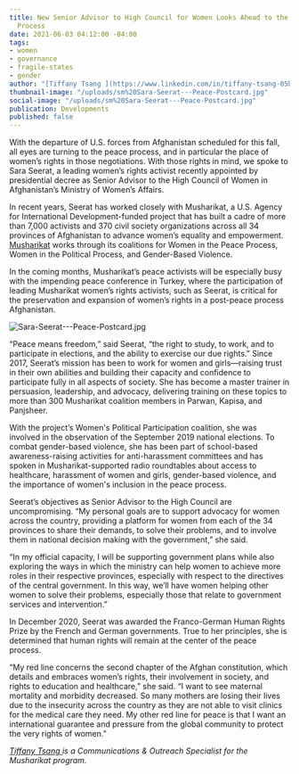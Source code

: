 ```yaml
---
title: New Senior Advisor to High Council for Women Looks Ahead to the Afghan Peace
  Process
date: 2021-06-03 04:12:00 -04:00
tags:
- women
- governance
- fragile-states
- gender
author: "[Tiffany Tsang ](https://www.linkedin.com/in/tiffany-tsang-05b33241/)"
thumbnail-image: "/uploads/sm%20Sara-Seerat---Peace-Postcard.jpg"
social-image: "/uploads/sm%20Sara-Seerat---Peace-Postcard.jpg"
publication: Developments
published: false
---
```


With the departure of U.S. forces from Afghanistan scheduled for this fall, all eyes are turning to the peace process, and in particular the place of women’s rights in those negotiations. With those rights in mind, we spoke to Sara Seerat, a leading women’s rights activist recently appointed by presidential decree as Senior Advisor to the High Council of Women in Afghanistan’s Ministry of Women’s Affairs.

In recent years, Seerat has worked closely with Musharikat, a U.S. Agency for International Development-funded project that has built a cadre of more than 7,000 activists and 370 civil society organizations across all 34 provinces of Afghanistan to advance women’s equality and empowerment. [Musharikat](https://www.dai.com/our-work/projects/afghanistan-musharikat) works through its coalitions for Women in the Peace Process, Women in the Political Process, and Gender-Based Violence. 







In the coming months, Musharikat’s peace activists will be especially busy with the impending peace conference in Turkey, where the participation of leading Musharikat women’s rights activists, such as Seerat, is critical for the preservation and expansion of women’s rights in a post-peace process Afghanistan.

![Sara-Seerat---Peace-Postcard.jpg](/uploads/Sara-Seerat---Peace-Postcard.jpg)

“Peace means freedom,” said Seerat, “the right to study, to work, and to participate in elections, and the ability to exercise our due rights.”
Since 2017, Seerat’s mission has been to work for women and girls—raising trust in their own abilities and building their capacity and confidence to participate fully in all aspects of society. She has become a master trainer in persuasion, leadership, and advocacy, delivering training on these topics to more than 300 Musharikat coalition members in Parwan, Kapisa, and Panjsheer. 

With the project’s Women's Political Participation coalition, she was involved in the observation of the September 2019 national elections. To combat gender-based violence, she has been part of school-based awareness-raising activities for anti-harassment committees and has spoken in Musharikat-supported radio roundtables about access to healthcare, harassment of women and girls, gender-based violence, and the importance of women's inclusion in the peace process. 

Seerat’s objectives as Senior Advisor to the High Council are uncompromising. “My personal goals are to support advocacy for women across the country, providing a platform for women from each of the 34 provinces to share their demands, to solve their problems, and to involve them in national decision making with the government,” she said. 

“In my official capacity, I will be supporting government plans while also exploring the ways in which the ministry can help women to achieve more roles in their respective provinces, especially with respect to the directives of the central government. In this way, we’ll have women helping other women to solve their problems, especially those that relate to government services and intervention.”

In December 2020, Seerat was awarded the Franco-German Human Rights Prize by the French and German governments. True to her principles, she is determined that human rights will remain at the center of the peace process. 

“My red line concerns the second chapter of the Afghan constitution, which details and embraces women’s rights, their involvement in society, and rights to education and healthcare,” she said. “I want to see maternal mortality and morbidity decreased. So many mothers are losing their lives due to the insecurity across the country as they are not able to visit clinics for the medical care they need. My other red line for peace is that I want an international guarantee and pressure from the global community to protect the very rights of women.”

*[Tiffany Tsang ](https://www.linkedin.com/in/tiffany-tsang-05b33241/) is a Communications & Outreach Specialist for the Musharikat program.*